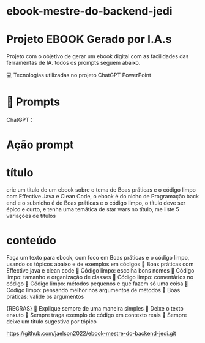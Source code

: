 # ebook-mestre-do-backend-jedi

# Projeto EBOOK Gerado por I.A.s
Projeto com o objetivo de gerar um ebook digital com as facilidades das ferramentas de IA. todos os prompts seguem abaixo.

💻 Tecnologias utilizadas no projeto
ChatGPT
PowerPoint

# 🧠 Prompts
ChatGPT：

# Ação	prompt
# título
crie um titulo de um ebook sobre o tema de Boas práticas e o código limpo com Effective Java e Clean Code, o ebook é do nicho de Programação back end e o subnicho é de Boas práticas e o código limpo, o título deve ser épico e curto, e tenha uma temática de star wars no título, me liste 5 variações de títulos

# conteúdo
Faça um texto para ebook, com foco em Boas práticas e o código limpo, usando os  tópicos abaixo e de exemplos em códigos 
	Boas práticas com Effective java e clean code
	Código limpo: escolha bons nomes
	Código limpo: tamanho e organização de classes
	Código limpo: comentários no código
	Código limpo: métodos pequenos e que fazem só uma coisa
	Código limpo:  pensando melhor nos argumentos de métodos
	Boas práticas: valide os argumentos  

{REGRAS}
	Explique sempre de uma maneira simples
	Deixe o texto enxuto 
	Sempre traga exemplo de código em contexto reais 
	Sempre deixe um título sugestivo por tópico

https://github.com/jaelson2022/ebook-mestre-do-backend-jedi.git
